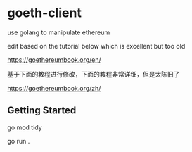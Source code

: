 # goeth-client
use golang to manipulate ethereum

edit based on the tutorial below which is excellent but too old

https://goethereumbook.org/en/

基于下面的教程进行修改，下面的教程非常详细，但是太陈旧了

https://goethereumbook.org/zh/

## Getting Started
go mod tidy

go run .